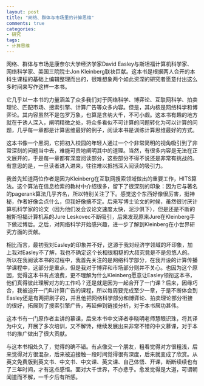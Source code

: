 ```yaml
---
layout: post
title: "网络、群体与市场里的计算思维"
comments: true
categories: 
- 研究
tags:
- 计算思维
---
```



网络、群体与市场是康奈尔大学经济学家David Easley与斯坦福计算机科学家、网络科学家、美国三院院士Jon Kleinberg联袂巨献。这本书是根据两人合开的本科生课程的基础上编辑整理而出的，很难想象两个如此资深的研究者愿意付出这么多时间来写作这样一本书。

它几乎以一本书的力量涵盖了众多我们对于网络科学、博弈论、互联网科学、拍卖理论、匹配市场、搜索引擎、计算广告等众多内容。但是，其内核是网络科学和博弈论。其内容虽然不是包罗万象，也算是含纳大千，不可小觑。这本书有趣的地方就在于诱人深入，阐明精微之处，将众多看似不可计算的问题转化为可以计算的问题，几乎每一章都是计算思维最好的例子，阅读本书是训练计算思维最好的方式。

这本书像一个黑洞，它把初入校园的年轻人通过一个个非常简明的视角吸引到了非常深刻的问题当中去，难能可贵地阐明其中的道理。当然，有很多内容是无法在正文展开的，于是每一章都有深度阅读部分，这些部分不得不说还是非常有挑战的。有意思的是，一旦读者进入进来，往往难以抵挡深入阅读的吸引力。

我首先知道两位作者是因为Kleinberg在互联网搜索领域做出的重要工作，HITS算法。这个算法在信息检索的教材中介绍很多，留下了很深刻的印象：因为它与著名的pagerank算法几乎齐名，所以特别关注了下。感觉这个东西好像很厉害，挺神秘，作者好像会点什么，但我好像搞不定。后来写博士论文的时候，虽然很讨厌计算机科学家的论文（因为他们发会议论文速度太快，泥沙俱下），但是还是不断的被斯坦福计算机系的Jure Leskovec不断吸引，后来发现原来Jure在Kleinberg手下做过博后。之后，对网络科学开始感兴趣，进一步了解到Kleinberg在小世界研究方面的贡献。

相比而言，最初我对Easley的印象并不好，这源于我对经济学领域的坏印象，加上我对Easley不了解，我也不确定这个长相很粗糙的大叔究竟是不是忽悠人的。所以在我阅读本书的过程中，我首先关注的是网络科学部分，在我开设的计算传播学课程中，这部分是重点，但是我对于博弈和市场部分则并不关心。也因为这个原因，觉得这本书有点浪费，更不理解为什么Kleinberg愿意让Easley领衔这本书，他们真得彼此理解对方的工作吗？还是就是因为一起合开了一门课？后来，因缘巧合，我被迫开一门叫计算广告的课程，所以每周要完成至少一章，于是不断体会到Easley还是有两把刷子的，并且他把网络科学部分和博弈论、拍卖理论部分衔接的很好，拓展到了搜索引擎广告，再延伸到链接分析，对于本书居功甚伟。

这本书有一门原作者主讲的慕课，后来本书中文译者李晓明老师慧眼识珠，将其译为中文，开展了多次培训，又不解馋，继续发展出来非常不错的中文慕课，对于本书的推广做出了很大贡献。

与这本书相处久了，觉得的确不错。有点像交一个朋友，粗看觉得对方很粗浅，后来觉得对方很混杂，后来被迫接触一段时间觉得很有深度，后来就变成了欣赏。从英文免费版到英文书、中文书、中文课、英文课、自己体悟、开课，断断续续也有了三年时间，才有这点感悟。面对大千世界，不亦悲乎。愈发觉得是大道，可谓朝闻道而不解，一千夕后有所感。
